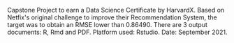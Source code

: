 Capstone Project to earn a Data Science Certificate by HarvardX. 
Based on Netfix's original challenge to improve their Recommendation System, the target was to obtain an RMSE lower than 0.86490.
There are 3 output documents: R, Rmd and PDF.
Platform used: Rstudio.
Date: September 2021.
